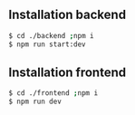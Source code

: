 ## Installation backend

```bash
$ cd ./backend ;npm i
$ npm run start:dev
```

## Installation frontend

```bash
$ cd ./frontend ;npm i
$ npm run dev
```
